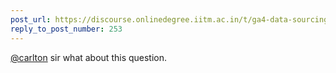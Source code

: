 ```yaml
---
post_url: https://discourse.onlinedegree.iitm.ac.in/t/ga4-data-sourcing-discussion-thread-tds-jan-2025/165959/354
reply_to_post_number: 253
---
```

[@carlton](/u/carlton) sir what about this question.